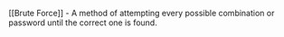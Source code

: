 [[Brute Force]] - A method of attempting every possible combination or password until the correct one is found.